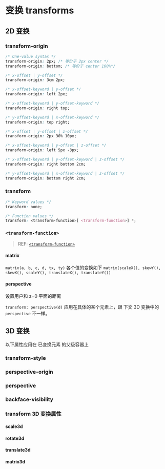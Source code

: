 # 变换 transforms

## 2D 变换

### transform-origin

```css
/* One-value syntax */
transform-origin: 2px; /* 等价于 2px center */
transform-origin: bottom; /* 等价于 center 100%*/

/* x-offset | y-offset */
transform-origin: 3cm 2px;

/* x-offset-keyword | y-offset */
transform-origin: left 2px;

/* x-offset-keyword | y-offset-keyword */
transform-origin: right top;

/* y-offset-keyword | x-offset-keyword */
transform-origin: top right;

/* x-offset | y-offset | z-offset */
transform-origin: 2px 30% 10px;

/* x-offset-keyword | y-offset | z-offset */
transform-origin: left 5px -3px;

/* x-offset-keyword | y-offset-keyword | z-offset */
transform-origin: right bottom 2cm;

/* y-offset-keyword | x-offset-keyword | z-offset */
transform-origin: bottom right 2cm;
```

### transform

```css
/* Keyword values */
transform: none;

/* Function values */
transform: <transform-function>[ <transform-function>] *;
```

### `<transform-function>`

> REF: [`<transform-function>`](https://developer.mozilla.org/en-US/docs/Web/CSS/transform-function)

#### matrix

`matrix(a, b, c, d, tx, ty)` 各个值的变换如下 `matrix(scaleX(), skewY(), skewX(), scaleY(), translateX(), translateY())`

#### perspective

设置用户和 z=0 平面的距离

`transform: perspective(d)` 应用在具体的某个元素上，跟 下文 3D 变换中的 `perspective` 不一样。 


## 3D 变换

以下属性应用在 已变换元素 的父级容器上

### transform-style

### perspective-origin

### perspective

### backface-visibility

### transform 3D 变换属性

#### scale3d

#### rotate3d

#### translate3d

#### matrix3d
